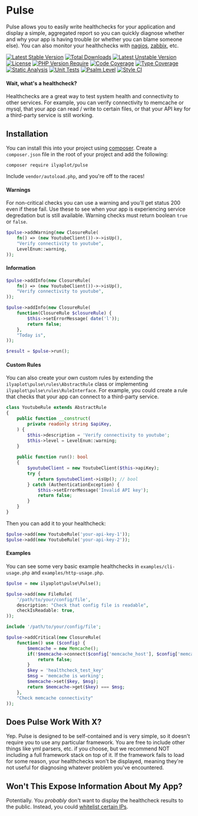 # Pulse

Pulse allows you to easily write healthchecks for your application and display a simple, aggregated report so you can quickly diagnose whether and why your app is having trouble (or whether you can blame someone else). You can also monitor your healthchecks with [nagios](http://www.nagios.org/), [zabbix](http://www.zabbix.com/), etc.

[![Latest Stable Version](http://poser.pugx.org/ilyaplot/pulse/v)](https://packagist.org/packages/ilyaplot/pulse) 
[![Total Downloads](http://poser.pugx.org/ilyaplot/pulse/downloads)](https://packagist.org/packages/ilyaplot/pulse) 
[![Latest Unstable Version](http://poser.pugx.org/ilyaplot/pulse/v/unstable)](https://packagist.org/packages/ilyaplot/pulse) 
[![License](http://poser.pugx.org/ilyaplot/pulse/license)](https://packagist.org/packages/ilyaplot/pulse) 
[![PHP Version Require](http://poser.pugx.org/ilyaplot/pulse/require/php)](https://packagist.org/packages/ilyaplot/pulse)
[![Code Coverage](https://codecov.io/gh/ilyaplot/pulse/branch/master/graph/badge.svg)](https://codecov.io/gh/ilyaplot/pulse)
[![Type Coverage](https://shepherd.dev/github/ilyaplot/pulse/coverage.svg)](https://shepherd.dev/github/ilyaplot/pulse)
[![Static Analysis](https://github.com/ilyaplot/pulse/workflows/static%20analysis/badge.svg)](https://github.com/ilyaplot/pulse/actions?query=workflow%3A%22static+analysis%22)
[![Unit Tests](https://github.com/ilyaplot/pulse/workflows/tests/badge.svg)](https://github.com/ilyaplot/pulse/actions?query=workflow%3A%22tests%22)
[![Psalm Level](https://shepherd.dev/github/ilyaplot/pulse/level.svg)](https://shepherd.dev/github/ilyaplot/pulse)
[![Style CI](https://github.styleci.io/repos/605941101/shield?style=plastic)](https://github.styleci.io/repos/605941101)
#### Wait, what's a healthcheck?

Healthchecks are a great way to test system health and connectivity to other services. For example, you can verify connectivity to memcache or mysql, that your app can read / write to certain files, or that your API key for a third-party service is still working.

## Installation

You can install this into your project using [composer](http://getcomposer.org/doc/00-intro.md#installation-nix). Create a `composer.json` file in the root of your project and add the following:

```
composer require ilyaplot/pulse
```

Include `vendor/autoload.php`, and you're off to the races!

#### Warnings

For non-critical checks you can use a warning and you'll get status 200 even if these fail. Use these to see when your app is experiencing service degredation but is still available. Warning checks must return boolean `true` or `false`.

```php
$pulse->addWarning(new ClosureRule(
    fn() => (new YoutubeClient())->->isUp(),
    "Verify connectivity to youtube",
    LevelEnum::warning,
));
```

#### Information

```php
$pulse->addInfo(new ClosureRule(
    fn() => (new YoutubeClient())->->isUp(),
    "Verify connectivity to youtube", 
));

$pulse->addInfo(new ClosureRule(
    function(ClosureRule $closureRule) {
        $this->setErrorMessage( date('l'));
        return false;
    }, 
    "Today is",
));

$result = $pulse->run();
```

#### Custom Rules

You can also create your own custom rules by extending the `ilyaplot\pulse\rules\AbstractRule` class or implementing `ilyaplot\pulse\rules\RuleInterface`.
For example, you could create a rule that checks that your app can connect to a third-party service.

```php
class YoutubeRule extends AbstractRule
{
    public function __construct(
        private readonly string $apiKey,
    ) {
        $this->description = 'Verify connectivity to youtube';
        $this->level = LevelEnum::warning;
    }
    
    public function run(): bool
    {
        $youtubeClient = new YoutubeClient($this->apiKey);
        try {
            return $youtubeClient->isUp(); // bool
        } catch (AuthenticationException) {
            $this->setErrorMessage('Invalid API key');
            return false;
        }
    }
}
```

Then you can add it to your healthcheck:

```php
$pulse->add(new YoutubeRule('your-api-key-1'));
$pulse->add(new YoutubeRule('your-api-key-2'));
```

#### Examples

You can see some very basic example healthchecks in `examples/cli-usage.php` and `examples/http-usage.php`.

```php
$pulse = new ilyaplot\pulse\Pulse();

$pulse->add(new FileRule(
    '/path/to/your/config/file',
    description: "Check that config file is readable",
    checkIsReadable: true,
));

include '/path/to/your/config/file';

$pulse->addCritical(new ClosureRule(
    function() use ($config) {
        $memcache = new Memcache();
        if(!$memcache->connect($config['memcache_host'], $config['memcache_port'])){
            return false;
        }
        $key = 'healthcheck_test_key'
        $msg = 'memcache is working';
        $memcache->set($key, $msg);
        return $memcache->get($key) === $msg;
    }, 
    "Check memcache connectivity"
));
```

## Does Pulse Work With X?

Yep. Pulse is designed to be self-contained and is very simple, so it doesn't require you to use any particular framework. You are free to include other things like yml parsers, etc. if you choose, but we recommend NOT including a full framework stack on top of it. If the framework fails to load for some reason, your healthchecks won't be displayed, meaning they're not useful for diagnosing whatever problem you've encountered.

## Won't This Expose Information About My App?

Potentially. You *probably* don't want to display the healthcheck results to the public. Instead, you could [whitelist certain IPs](http://httpd.apache.org/docs/2.2/howto/access.html).
